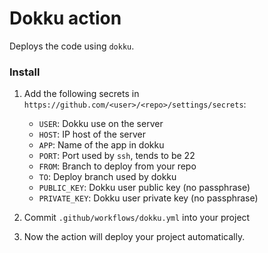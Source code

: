 # Dokku action

Deploys the code using `dokku`.

### Install

1. Add the following secrets in `https://github.com/<user>/<repo>/settings/secrets`:

   - `USER`: Dokku use on the server
   - `HOST`: IP host of the server
   - `APP`: Name of the app in dokku
   - `PORT`: Port used by `ssh`, tends to be 22
   - `FROM`: Branch to deploy from your repo
   - `TO`: Deploy branch used by dokku
   - `PUBLIC_KEY`: Dokku user public key (no passphrase)
   - `PRIVATE_KEY`: Dokku user private key (no passphrase)

2. Commit `.github/workflows/dokku.yml` into your project

3. Now the action will deploy your project automatically.
